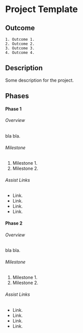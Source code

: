 Project Template 
========

## Outcome
	1. Outcome 1.
	2. Outcome 2.
	3. Outcome 3. 
	4. Outcome 4.

## Description
Some description for the project.

## Phases
#### Phase 1
###### Overview
bla bla.
###### Milestone
  1. Milestone 1.
  2. Milestone 2.


###### Assist Links
+ Link.
+ Link.
+ Link.
+ Link.

#### Phase 2
###### Overview
bla bla.
###### Milestone
  1. Milestone 1.
  2. Milestone 2.


###### Assist Links
+ Link.
+ Link.
+ Link.
+ Link.


